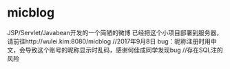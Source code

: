 # micblog
JSP/Servlet/Javabean开发的一个简陋的微博
已经把这个小项目部署到服务器，请前往http://wulei.kim:8080/micblog
//2017年9月8日
bug：昵称注册时用中文，会导致这个账号的昵称显示时乱码，感谢何佳成同学发现bug
//存在SQL注的风险

